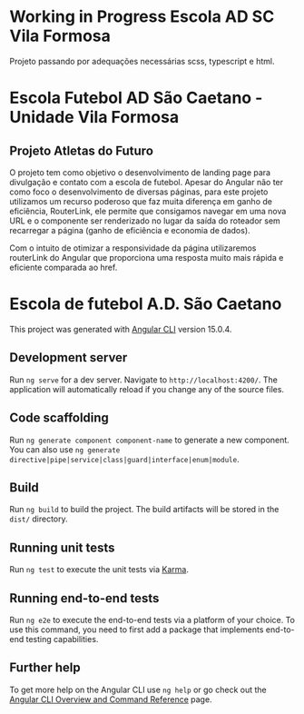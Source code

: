 # Working in Progress Escola AD SC Vila Formosa 

Projeto passando por adequações necessárias scss, typescript e html.

# Escola Futebol AD São Caetano - Unidade Vila Formosa

## Projeto Atletas do Futuro

O projeto tem como objetivo o desenvolvimento de landing page para divulgação e contato com a escola de futebol. Apesar do Angular não ter como foco o desenvolvimento de diversas páginas, para este projeto utilizamos um recurso poderoso que faz muita diferença em ganho de eficiência, RouterLink, ele permite que consigamos navegar em uma nova URL e o componente ser renderizado no lugar da saída do roteador sem recarregar a página (ganho de eficiência e economia de dados).

Com o intuito de otimizar a responsividade da página utilizaremos routerLink do Angular que proporciona uma resposta muito mais rápida e eficiente comparada ao href.

# Escola de futebol A.D. São Caetano 

This project was generated with [Angular CLI](https://github.com/angular/angular-cli) version 15.0.4.

## Development server

Run `ng serve` for a dev server. Navigate to `http://localhost:4200/`. The application will automatically reload if you change any of the source files.

## Code scaffolding

Run `ng generate component component-name` to generate a new component. You can also use `ng generate directive|pipe|service|class|guard|interface|enum|module`.

## Build

Run `ng build` to build the project. The build artifacts will be stored in the `dist/` directory.

## Running unit tests

Run `ng test` to execute the unit tests via [Karma](https://karma-runner.github.io).

## Running end-to-end tests

Run `ng e2e` to execute the end-to-end tests via a platform of your choice. To use this command, you need to first add a package that implements end-to-end testing capabilities.

## Further help

To get more help on the Angular CLI use `ng help` or go check out the [Angular CLI Overview and Command Reference](https://angular.io/cli) page.
